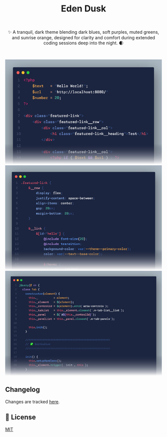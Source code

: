 <h1 align="center">Eden Dusk</h1>

<br />
<p align="center">✨ A tranquil, dark theme blending dark blues, soft purples, muted greens, and sunrise orange, designed for clarity and comfort during extended coding sessions deep into the night. 🌒</p>
<br />

![Sample 1](./images/sample1.jpg)
![Sample 2](./images/sample2.jpg)
![Sample 3](./images/sample3.jpg)

## Changelog

Changes are tracked [here](./CHANGELOG.md).

## 🐺 License

[MIT](./LICENSE)
